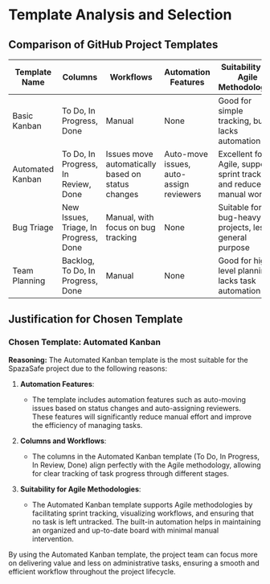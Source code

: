 # Template Analysis and Selection

## Comparison of GitHub Project Templates

| Template Name        | Columns                        | Workflows                  | Automation Features                        | Suitability for Agile Methodologies              |
|----------------------|--------------------------------|----------------------------|--------------------------------------------|--------------------------------------------------|
| Basic Kanban         | To Do, In Progress, Done       | Manual                     | None                                       | Good for simple tracking, but lacks automation   |
| Automated Kanban     | To Do, In Progress, In Review, Done | Issues move automatically based on status changes | Auto-move issues, auto-assign reviewers     | Excellent for Agile, supports sprint tracking and reduces manual work |
| Bug Triage           | New Issues, Triage, In Progress, Done | Manual, with focus on bug tracking | None                                       | Suitable for bug-heavy projects, less general purpose |
| Team Planning        | Backlog, To Do, In Progress, Done | Manual                     | None                                       | Good for high-level planning, lacks task automation |

## Justification for Chosen Template

### Chosen Template: Automated Kanban

**Reasoning:**
The Automated Kanban template is the most suitable for the SpazaSafe project due to the following reasons:

1. **Automation Features**: 
   - The template includes automation features such as auto-moving issues based on status changes and auto-assigning reviewers. These features will significantly reduce manual effort and improve the efficiency of managing tasks.
   
2. **Columns and Workflows**:
   - The columns in the Automated Kanban template (To Do, In Progress, In Review, Done) align perfectly with the Agile methodology, allowing for clear tracking of task progress through different stages.
   
3. **Suitability for Agile Methodologies**:
   - The Automated Kanban template supports Agile methodologies by facilitating sprint tracking, visualizing workflows, and ensuring that no task is left untracked. The built-in automation helps in maintaining an organized and up-to-date board with minimal manual intervention.

By using the Automated Kanban template, the project team can focus more on delivering value and less on administrative tasks, ensuring a smooth and efficient workflow throughout the project lifecycle.